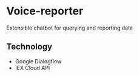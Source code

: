# Voice-reporter
Extensible chatbot for querying and reporting data

## Technology
- Google Dialogflow
- IEX Cloud API